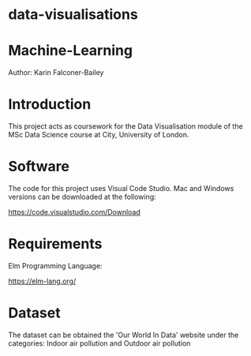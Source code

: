 # data-visualisations

# Machine-Learning
Author: Karin Falconer-Bailey

# Introduction
This project acts as coursework for the  Data Visualisation module of the MSc Data Science course at City, University of London.

# Software
The code for this project uses Visual Code Studio. Mac and Windows versions can be downloaded at the following:

https://code.visualstudio.com/Download

# Requirements

Elm Programming Language:

https://elm-lang.org/

# Dataset
The dataset can be obtained the 'Our World In Data' website under the categories: Indoor air pollution and Outdoor air pollution
